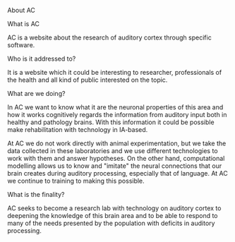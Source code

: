 About AC

What is AC

AC is a website about the research of auditory cortex through specific software. 

Who is it addressed to?

It is a website which it could be interesting to researcher, professionals of the health and all kind of public interested on the topic.

What are we doing?

In AC we want to know what it are the neuronal properties of this area and how it works cognitively regards the information from auditory input both in healthy and pathology brains. With this information it could be possible make rehabilitation with technology in IA-based. 

At AC we do not work directly with animal experimentation, but we take the data collected in these laboratories and we use different technologies to work with them and answer hypotheses. On the other hand, computational modelling allows us to know and "imitate" the neural connections that our brain creates during auditory processing, especially that of language. At AC we continue to training to making this possible.

What is the finality?

AC seeks to become a research lab with technology on auditory cortex to deepening the knowledge of this brain area and to be able to respond to many of the needs presented by the population with deficits in auditory processing.
